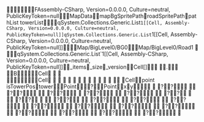               FAssembly-CSharp, Version=0.0.0.0, Culture=neutral, PublicKeyToken=null   MapData   mapBgSpritePathroadSpritePathpathList	towerListqSystem.Collections.Generic.List`1[[Cell, Assembly-CSharp, Version=0.0.0.0, Culture=neutral, PublicKeyToken=null]]qSystem.Collections.Generic.List`1[[Cell, Assembly-CSharp, Version=0.0.0.0, Culture=neutral, PublicKeyToken=null]]      Map/BigLevel0/BG0   Map/BigLevel0/Road1	   	      qSystem.Collections.Generic.List`1[[Cell, Assembly-CSharp, Version=0.0.0.0, Culture=neutral, PublicKeyToken=null]]   _items_size_version  Cell[]   	      .         	      B             Cell   		   	
   	   	   	
   	   	   	             Cell   	   	   	   	   	   	   	   	   	   	   	   	   
	   Cell   point
isTowerPostower Point      ?Point   xy            

   	   ??       
   	   ??       
   	   ??       

   	   ??       
   	   ??       
   	   ??
       
   	   ??
       
   	   ??        
   	   ??       
   	   ??       
   	   ??       
   	   ??      
   	   ??      
   	   ??      
   	   ??      
   	   ??      
   	   ??       
   	   ??      
   	   ??      
